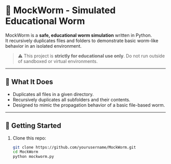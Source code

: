 # 🐛 MockWorm - Simulated Educational Worm

MockWorm is a **safe, educational worm simulation** written in Python.  
It recursively duplicates files and folders to demonstrate basic worm-like behavior in an isolated environment.

> ⚠️ This project is **strictly for educational use only**. Do not run outside of sandboxed or virtual environments.

---

## 🧠 What It Does

- Duplicates all files in a given directory.
- Recursively duplicates all subfolders and their contents.
- Designed to mimic the propagation behavior of a basic file-based worm.

---

## 🚀 Getting Started

1. Clone this repo:
   ```bash
   git clone https://github.com/yourusername/MockWorm.git
   cd MockWorm
   python mockworm.py
